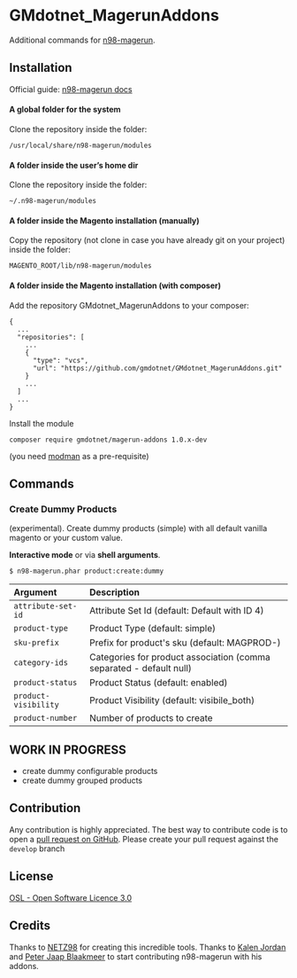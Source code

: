 GMdotnet_MagerunAddons
=======================

Additional commands for [n98-magerun](https://github.com/netz98/n98-magerun).

## Installation

Official guide: [n98-magerun docs](http://magerun.net/introducting-the-new-n98-magerun-module-system/)

#### A global folder for the system

Clone the repository inside the folder:
```
/usr/local/share/n98-magerun/modules
```

#### A folder inside the user’s home dir
Clone the repository inside the folder:
```
~/.n98-magerun/modules
```

#### A folder inside the Magento installation (manually)
Copy the repository (not clone in case you have already git on your project) inside the folder:
```
MAGENTO_ROOT/lib/n98-magerun/modules
```
 
#### A folder inside the Magento installation (with composer)

Add the repository GMdotnet_MagerunAddons to your composer:

```
{
  ...
  "repositories": [
    ...
    {
      "type": "vcs",
      "url": "https://github.com/gmdotnet/GMdotnet_MagerunAddons.git"
    }
    ...
  ]
  ...
}
```

Install the module

```
composer require gmdotnet/magerun-addons 1.0.x-dev
```

(you need [modman](https://github.com/colinmollenhour/modman) as a pre-requisite)



## Commands

### Create Dummy Products ###

(experimental). Create dummy products (simple) with all default vanilla magento or your custom value.

**Interactive mode** or via **shell arguments**.

```
$ n98-magerun.phar product:create:dummy
```

Argument   | Description                                
:------- | :------------------------------------------
`attribute-set-id` | Attribute Set Id (default: Default with ID 4)
`product-type` | Product Type (default: simple)
`sku-prefix` | Prefix for product's sku (default: MAGPROD-)
`category-ids` | Categories for product association (comma separated - default null)
`product-status` | Product Status (default: enabled)
`product-visibility` | Product Visibility (default: visibile_both)
`product-number` | Number of products to create


## WORK IN PROGRESS
- create dummy configurable products
- create dummy grouped products

## Contribution
Any contribution is highly appreciated. The best way to contribute code is to open a [pull request on GitHub](https://help.github.com/articles/using-pull-requests). Please create your pull request against the `develop` branch

## License
[OSL - Open Software Licence 3.0](http://opensource.org/licenses/osl-3.0.php)

## Credits

Thanks to [NETZ98](http://www.netz98.de/) for creating this incredible tools.
Thanks to [Kalen Jordan](https://github.com/kalenjordan) and [Peter Jaap Blaakmeer](https://github.com/peterjaap) to start contributing n98-magerun with his addons.
